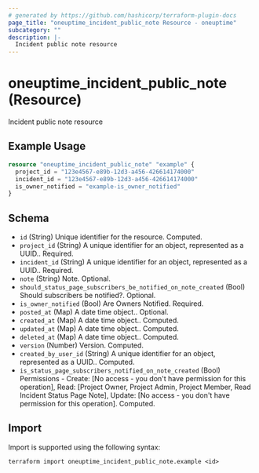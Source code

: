 ```yaml
---
# generated by https://github.com/hashicorp/terraform-plugin-docs
page_title: "oneuptime_incident_public_note Resource - oneuptime"
subcategory: ""
description: |-
  Incident public note resource
---
```


# oneuptime_incident_public_note (Resource)

Incident public note resource

## Example Usage

```terraform
resource "oneuptime_incident_public_note" "example" {
  project_id = "123e4567-e89b-12d3-a456-426614174000"
  incident_id = "123e4567-e89b-12d3-a456-426614174000"
  is_owner_notified = "example-is_owner_notified"
}
```

## Schema

- `id` (String) Unique identifier for the resource. Computed.
- `project_id` (String) A unique identifier for an object, represented as a UUID.. Required.
- `incident_id` (String) A unique identifier for an object, represented as a UUID.. Required.
- `note` (String) Note. Optional.
- `should_status_page_subscribers_be_notified_on_note_created` (Bool) Should subscribers be notified?. Optional.
- `is_owner_notified` (Bool) Are Owners Notified. Required.
- `posted_at` (Map) A date time object.. Optional.
- `created_at` (Map) A date time object.. Computed.
- `updated_at` (Map) A date time object.. Computed.
- `deleted_at` (Map) A date time object.. Computed.
- `version` (Number) Version. Computed.
- `created_by_user_id` (String) A unique identifier for an object, represented as a UUID.. Computed.
- `is_status_page_subscribers_notified_on_note_created` (Bool) Permissions - Create: [No access - you don't have permission for this operation], Read: [Project Owner, Project Admin, Project Member, Read Incident Status Page Note], Update: [No access - you don't have permission for this operation]. Computed.

## Import

Import is supported using the following syntax:

```shell
terraform import oneuptime_incident_public_note.example <id>
```
